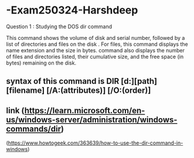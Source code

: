 # -Exam250324-Harshdeep
Question 1 :     Studying the DOS   dir command


 This  command shows  the volume of disk and serial number, followed by a list of directories and files on the disk . For files, this command displays the name extension and the size in bytes.
 command also displays the  number of files and directories listed, their cumulative size, and the free space (in bytes) remaining on the disk.
 ## syntax of this command is DIR [d:][path][filename] [/A:(attributes)] [/O:(order)]
  ## link (https://learn.microsoft.com/en-us/windows-server/administration/windows-commands/dir)
  (https://www.howtogeek.com/363639/how-to-use-the-dir-command-in-windows)
  
 
